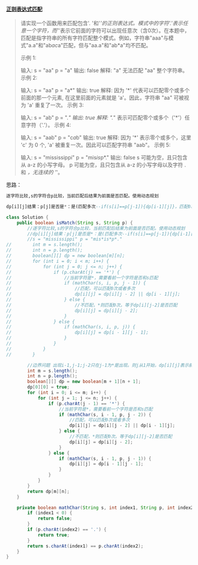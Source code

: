 #### [正则表达式匹配](https://leetcode-cn.com/problems/zheng-ze-biao-da-shi-pi-pei-lcof/)

> 请实现一个函数用来匹配包含'. '和'*'的正则表达式。模式中的字符'.'表示任意一个字符，而'*'表示它前面的字符可以出现任意次（含0次）。在本题中，匹配是指字符串的所有字符匹配整个模式。例如，字符串"aaa"与模式"a.a"和"ab*ac*a"匹配，但与"aa.a"和"ab*a"均不匹配。
>
> 示例 1:
>
> 输入:
> s = "aa"
> p = "a"
> 输出: false
> 解释: "a" 无法匹配 "aa" 整个字符串。
> 示例 2:
>
> 输入:
> s = "aa"
> p = "a*"
> 输出: true
> 解释: 因为 '*' 代表可以匹配零个或多个前面的那一个元素, 在这里前面的元素就是 'a'。因此，字符串 "aa" 可被视为 'a' 重复了一次。
> 示例 3:
>
> 输入:
> s = "ab"
> p = ".*"
> 输出: true
> 解释: ".*" 表示可匹配零个或多个（'*'）任意字符（'.'）。
> 示例 4:
>
> 输入:
> s = "aab"
> p = "c*a*b"
> 输出: true
> 解释: 因为 '*' 表示零个或多个，这里 'c' 为 0 个, 'a' 被重复一次。因此可以匹配字符串 "aab"。
> 示例 5:
>
> 输入:
> s = "mississippi"
> p = "mis*is*p*."
> 输出: false
> s 可能为空，且只包含从 a-z 的小写字母。
> p 可能为空，且只包含从 a-z 的小写字母以及字符 . 和 *，无连续的 '*'。

思路：

```sql
逐字符比较,s的字符合p比较，当前匹配后结果为前面是否匹配。使用动态规划

dp[i][j]结果：p[j]是否是*：是(匹配多次--if(s[i]==p[j-1]){dp[i-1][j]}，匹配0次--dp[i][j-2]),否(if(s[i]==p[j]){dp[i-1][j-1]})
```

```java
class Solution {
    public boolean isMatch(String s, String p) {
        //逐字符比较,s的字符合p比较，当前匹配后结果为前面是否匹配。使用动态规划
        //dp[i][j]结果：p[j]是否是*：是(匹配多次--if(s[i]==p[j-1]){dp[i-1][j]}，匹配0次--dp[i][j-2]),否(if(s[i]==p[j]){dp[i-1][j-1]})
        //s = "mississippi" p = "mis*is*p*."
//        int m = s.length();
//        int n = p.length();
//        boolean[][] dp = new boolean[m][n];
//        for (int i = 0; i < m; i++) {
//            for (int j = 0; j <= n; j++) {
//                if (p.charAt(j) == '*') {
//                    //当前字符是*，需要看前一个字符是否和s匹配
//                    if (mathChar(s, i, p, j - 1)) {
//                        //匹配，可以匹配0次或者多次
//                        dp[i][j] = dp[i][j - 2] || dp[i - 1][j];
//                    } else {
//                        //不匹配，*则匹配0次。等于dp[i][j-2]是否匹配
//                        dp[i][j] = dp[i][j - 2];
//                    }
//                } else {
//                    if (mathChar(s, i, p, j)) {
//                        dp[i][j] = dp[i - 1][j - 1];
//                    }
//                }
//            }
//        }

        //边界问题 出现i-1,j-1;j-2只在j-1为*是出现。则j从1开始，dp[i][j]表示前i,j是否匹配
        int m = s.length();
        int n = p.length();
        boolean[][] dp = new boolean[m + 1][n + 1];
        dp[0][0] = true;
        for (int i = 0; i <= m; i++) {
            for (int j = 1; j <= n; j++) {
                if (p.charAt(j - 1) == '*') {
                    //当前字符是*，需要看前一个字符是否和s匹配
                    if (mathChar(s, i - 1, p, j - 2)) {
                        //匹配，可以匹配0次或者多次
                        dp[i][j] = dp[i][j - 2] || dp[i - 1][j];
                    } else {
                        //不匹配，*则匹配0次。等于dp[i][j-2]是否匹配
                        dp[i][j] = dp[i][j - 2];
                    }
                } else {
                    if (mathChar(s, i - 1, p, j - 1)) {
                        dp[i][j] = dp[i - 1][j - 1];
                    }
                }
            }
        }
        return dp[m][n];
    }

    private boolean mathChar(String s, int index1, String p, int index2) {
        if (index1 < 0) {
            return false;
        }
        if (p.charAt(index2) == '.') {
            return true;
        }
        return s.charAt(index1) == p.charAt(index2);
    }
}
```

